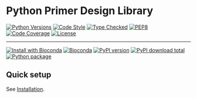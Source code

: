 # Python Primer Design Library

[![Python Versions][language-badge]][language-link]
[![Code Style][code-style-badge]][code-style-link]
[![Type Checked][type-checking-badge]][type-checking-link]
[![PEP8][pep-8-badge]][pep-8-link]
[![Code Coverage][code-coverage-badge]][code-coverage-link]
[![License][license-badge]][license-link]

---

[![Install with Bioconda][bioconda-badge]][bioconda-link]
[![Bioconda][bioconda-dl-badge]][bioconda-dl-link]
[![PyPI version][pypi-badge]][pypi-link]
[![PyPI download total][pypi-downloads-badge]][pypi-downloads-link]
[![Python package][python-package-badge]][python-package-link]

[language-badge]:       https://img.shields.io/badge/python-3.11_|_3.12-blue
[language-link]:        http://www.python.org/
[code-style-badge]:     https://img.shields.io/badge/code%20style-black-000000.svg
[code-style-link]:      https://black.readthedocs.io/en/stable/ 
[type-checking-badge]:  http://www.mypy-lang.org/static/mypy_badge.svg
[type-checking-link]:   http://mypy-lang.org/
[pep-8-badge]:          https://img.shields.io/badge/code%20style-pep8-brightgreen.svg
[pep-8-link]:           https://www.python.org/dev/peps/pep-0008/
[code-coverage-badge]:  https://codecov.io/gh/fulcrumgenomics/prymer/branch/main/graph/badge.svg
[code-coverage-link]:   https://codecov.io/gh/fulcrumgenomics/prymer
[license-badge]:        http://img.shields.io/badge/license-MIT-blue.svg
[license-link]:         https://github.com/fulcrumgenomics/prymer/blob/main/LICENSE
[bioconda-badge]:       https://img.shields.io/badge/install%20with-bioconda-brightgreen.svg?style=flat
[bioconda-link]:        http://bioconda.github.io/recipes/prymer/README.html
[bioconda-dl-badge]:    https://img.shields.io/conda/dn/bioconda/prymer.svg?label=Bioconda
[bioconda-dl-link]:     https://anaconda.org/bioconda/prymer
[pypi-badge]:           https://badge.fury.io/py/prymer.svg
[pypi-link]:            https://pypi.python.org/pypi/prymer
[pypi-downloads-badge]: https://img.shields.io/pypi/dm/prymer
[pypi-downloads-link]:  https://pypi.python.org/pypi/prymer
[python-package-badge]: https://github.com/fulcrumgenomics/prymer/workflows/publish_prymer/badge.svg
[python-package-link]:  https://github.com/fulcrumgenomics/prymer/actions/workflows/publish_prymer.yml

## Quick setup

See [Installation](docs/installation.md).

